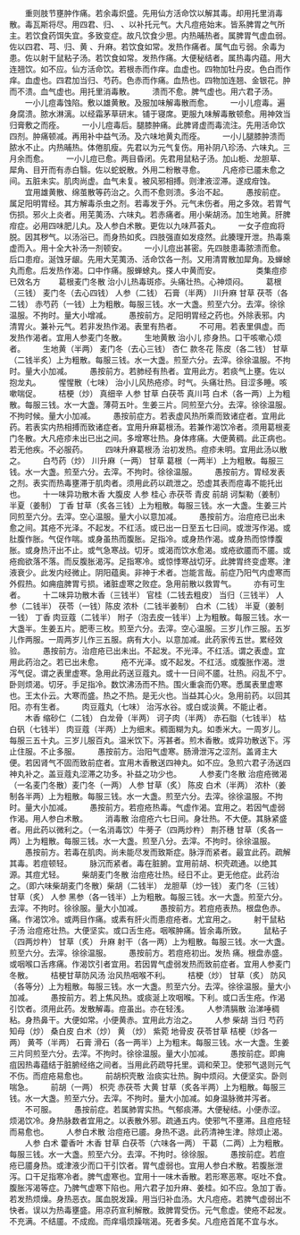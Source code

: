 <!-- { "loadSidebar": true } -->
　　重则肢节壅肿作痛。若余毒炽盛。先用仙方活命饮以解其毒。却用托里消毒散。毒瓦斯将尽。用四君、归、 、以补托元气。大凡痘疮始末。皆系脾胃之气所主。若饮食药饵失宜。多致变症。故凡饮食少思。内热晡热者。属脾胃气虚血弱。佐以四君、芎、归、黄 、升麻。若饮食如常。发热作痛者。属气血亏弱。余毒为患。佐以射干鼠粘子汤。若饮食如常。发热作痛。大便秘结者。属热毒内蕴。用大连翘饮。如不应。仙方活命饮。若根赤而作痒。血虚也。四物加牡丹皮。色白而作痒。血虚也。四君加当归、芍药。色赤而作痛。血热也。四物加连翘、金银花。肿而不溃。血气虚也。用托里消毒散。
　　溃而不愈。脾气虚也。用六君子汤。
　　一小儿痘毒蚀陷。敷以雄黄散。及服加味解毒散而愈。
　　一小儿痘毒。遍身腐溃。脓水淋漓。以经霜茅草研末。铺于寝席。更服九味解毒散顿愈。用神效当归膏敷之而痊。
　　一小儿痘毒后。腿膝肿痛。此脾肾虚而毒流注。先用活命饮四剂。肿痛顿减。再用补中益气汤。及六味地黄丸而痊。
　　一小儿腿膝肿溃而脓水不止。内热晡热。体倦肌瘦。先君以为元气复伤。用补阴八珍汤、六味丸。三月余而愈。
　　一小儿痘已愈。两目昏闭。先君用鼠粘子汤。加山栀、龙胆草、犀角、目开而有赤白翳。佐以蛇蜕散。外用二粉散寻愈。
　　凡疮疹已靥未愈之间。五脏未实。肌肉尚虚。血气未复。被风邪相搏。则津液涩滞。遂成疳蚀。
　　宜用雄黄散、绵茧散等药治之。久而不愈则溃。多治不起。
　　愚按前症。属足阳明胃经。其方解毒杀虫之剂。若毒发于外。元气未伤者。用之多效。若胃气伤损。邪火上炎者。用芜荑汤、六味丸。若赤痛者。用小柴胡汤。加生地黄。肝脾疳症。必用四味肥儿丸。及人参白术散。更佐以九味芦荟丸。
　　一女子痘痂将脱。因其秽气。以汤浴已。而身热如炙。四肢强直如发痉然。此腠理开泄。热毒乘虚而入。用十全大补汤一剂顿安。
　　一小儿痘出甚密。先四肢患毒脓溃而愈。后口患疳。涎蚀牙龈。先用大芜荑汤、活命饮各一剂。又用清胃散加犀角。及蝉蜍丸而愈。后发热作渴。口中作痛。服蝉蜍丸。搽人中黄而安。
　　
　　类集痘疹已效名方
　　葛根麦门冬散 治小儿热毒斑疹。头痛壮热。心神烦闷。
　　葛根（三钱） 麦门冬（去心四钱） 人参（二钱） 石膏（半两） 川升麻 甘草 茯苓（各二钱） 赤芍药（一钱）上为粗散。每服三钱。水一大盏。煎至六分。去滓。徐徐温服。不拘时。量大小增减。
　　愚按前方。足阳明胃经之药也。外除表邪。内清胃火。兼补元气。若非发热作渴。表里有热者。
　　不可用。若表里俱虚。而发热作渴者。宜用人参麦门冬散。
　　生地黄散 治小儿 疹身热。口干咳嗽心烦者。
　　生地黄（半两） 麦门冬（去心三钱） 杏仁 款冬花 陈皮（各二钱） 甘草（二钱半炙）上为粗散。每服三钱。水一大盏。煎至六分。去滓。徐徐温服。不拘时。量大小加减。
　　愚按前方。若肺经有热者。宜用此方。若痰气上壅。佐以抱龙丸。
　　惺惺散（七味） 治小儿风热疮疹。时气。头痛壮热。目涩多睡。咳嗽喘促。
　　桔梗（炒） 真细辛 人参 甘草 白茯苓 真川芎 白术（各一两）上为粗散。每服三钱。水一大盏。薄荷五叶。生姜三片。同煎至六分。去滓。徐徐温服。不拘时候。量大小加减。
　　愚按前症方。若表虚风热所乘而致诸症者。宜用此药。若表实内热相搏而致诸症者。宜用升麻葛根汤。若兼作渴饮冷者。须用葛根麦门冬散。大凡疮疹未出已出之间。多增寒壮热。身体疼痛。大便黄稠。此正病也。若无他疾。不必服药。
　　四味升麻葛根汤 治初发热。痘疹未明。宜用此汤以散之。
　　白芍药（炒） 川升麻（一两） 甘草 葛根（一两半）上为粗散。每服三钱。水一大盏。煎至六分。去滓。不拘时。徐徐温服。
　　愚按前方。胃经发表之剂。表实而热毒壅滞于肌肉者。须用此药以疏泄之。恐虚其表而痘毒不能托出也。
　　十一味异功散木香 大腹皮 人参 桂心 赤茯苓 青皮 前胡 诃梨勒（姜制） 半夏（姜制） 丁香 甘草（炙各三钱）上为粗散。每服三钱。水一大盏。生姜三片同煎至六分。去滓。空心温服。量大小以意加减。
　　愚按前方。治痘疮已出未愈之间。其疮不光泽。不起发。不红活。或已出一日至五七日间。或泄泻作渴。或肚腹作胀。气促作喘。或身虽热而腹胀。足指冷。或身热作渴。或身热而惊悸腹胀。或身热汗出不止。或气急寒战。切牙。或渴而饮水愈渴。或疮欲靥而不靥。或疮痂欲落不落。而反腹胀渴泻。足指寒冷。或惊悸寒战切牙。此脾胃终变虚寒。津液衰少。此发内经微止。阴阳蕴奥。非神于术者。岂能言哉。前症乃阳气内虚寒而外假热。如痈疽脾胃亏损。诸脏虚寒之败症。急用前散以救胃气。
　　亦有可生者。
　　十二味异功散木香（三钱半） 官桂（二钱去粗皮） 当归（三钱半） 人参（二钱半） 茯苓（一钱）陈皮 浓朴（二钱半姜制） 白术（二钱） 半夏（姜制一钱） 丁香 肉豆蔻（二钱半） 附子（泡去皮一钱半）上为粗散。每服三钱。水一大盏半。生姜五片。肥枣三枚。煎至六分。去滓。空心温服。三岁儿作三服。五岁儿作两服。一周两岁儿作三五服。病有大小。以意加减。此药家传五世。累经效验。
　　愚按前方。治痘疮已出未出。不起发。不光泽。不红活。谓之表虚。宜用此药治之。若已出未愈。
　　疮不光泽。或不起发。不红活。或腹胀作渴。泄泻气促。谓之表里虚寒。急用此药送豆蔻丸。或十一日间不靥。壮热。闷乱不宁。卧则烦渴。切牙。手足指冷。数饮沸汤而不热。围火重衾而仍寒。悉属表里虚寒也。王太仆云。大寒而盛。热之不热。是无火也。当益其心火。急用前药。以回其阳。亦有生者。
　　肉豆蔻丸（七味） 治泻水谷。或白或淡黄。不能止者。
　　木香 缩砂仁（二钱） 白龙骨（半两） 诃子肉（半两） 赤石脂（七钱半） 枯白矾（七钱半） 肉豆蔻（半两）上为细末。稠面糊为丸。如黍米大。一周岁儿。每服三五十丸。三岁儿服百丸。温米饮下。泻甚者。煎木香散。或异功散送下。泻止住服。不止多服。
　　愚按前方。治阳气虚寒。肠滑泄泻之涩剂。盖肾主大便。若因肾气不固而致前症者。宜用木香散送四神丸。如不应。急煎六君子汤送四神丸补之。盖豆蔻丸涩滞之功多。补益之功少也。
　　人参麦门冬散 治痘疮微渴（一名麦门冬散）麦门冬（一两） 人参 甘草（炙） 陈皮 白术（半两） 浓朴（姜制各半两）上为粗散。每服三钱。水一大盏。煎至六分。去滓。徐徐温服。不拘时。量大小加减。
　　愚按前方。若痘疮热毒。气虚作渴。宜用之。若因气虚弱作渴。用人参白术散。
　　消毒散 治痘疮六七日间。身壮热。不大便。其脉紧盛者。用此药以微利之。（一名消毒饮）牛蒡子（四两炒杵） 荆芥穗 甘草（炙各一两）上为粗散。每服三钱。水一大盏。煎至八分。去滓。不拘时。徐徐温服。
　　愚按前方。若毒在肌肉。尚未能尽发而致斯症。脉浮而紧者。最宜此药。疏解其毒。若痘顿轻。
　　脉沉而紧者。毒在脏腑。宜用前胡、枳壳疏通。以绝其源。其痘尤轻。
　　柴胡麦门冬散 治痘疮壮热。经日不止。更无他症。此药治之。（即六味柴胡麦门冬散）柴胡（二钱半） 龙胆草（炒一钱） 麦门冬（三钱） 甘草（炙） 人参 黑参（各一钱半）上为粗散。每服三钱。水一大盏。煎至六分。去滓。不拘时。徐徐服。量大小加减。
　　愚按前方。若痘疮表热。根盘色赤。 痛。作渴饮冷。或两目作痛。或素有肝火而患痘疮者。尤宜用之。
　　射干鼠粘子汤 治痘疮壮热。大便坚实。或口舌生疮。咽喉肿痛。皆余毒所致。
　　鼠粘子（四两炒杵） 甘草（炙） 升麻 射干（各一两）上为粗散。每服三钱。水一大盏。煎至六分。去滓。徐徐温服。
　　愚按前方。若痘疮初出。发热 痛。根盘赤盛。或咽喉口舌疼痛。作渴饮引者宜用。若因胃气虚弱发热而致前症者。宜用人参麦门冬散。
　　桔梗甘草防风汤 治风热咽喉不利。
　　桔梗（炒） 甘草（炙） 防风（各等分）上为粗散。每服三钱。水一大盏。煎至六分。去滓。徐徐温服。量大小加减。
　　愚按前方。若上焦风热。或痰涎上攻咽喉。下利。或口舌生疮。作渴引饮者。须用此药。发散解毒。痘虽出。亦在轻浅。
　　人参清膈散 治涕唾稠粘。身热鼻干。大便如常。小便黄赤。宜用此方治之。
　　人参 柴胡 当归 芍药 知母（炒） 桑白皮 白术（炒） 黄 （炒） 紫菀 地骨皮 茯苓甘草 桔梗（炒各一两） 黄芩（半两） 石膏 滑石（各一两半）上为粗末。每服三钱。水一大盏。生姜三片同煎至六分。去滓。不拘时。徐徐温服。量大小加减。
　　愚按前症。即痈疽因热毒蕴结于脏腑经络之间者。当用此药疏导托里。调和荣卫。使邪气退则元气不伤。而痘疮易愈也。
　　前胡枳壳散 治痰实壮热。胸中烦闷。大便坚实。卧则喘急。
　　前胡（一两） 枳壳 赤茯苓 大黄 甘草（炙各半两）上为粗散。每服三钱。水一大盏。煎至六分。去滓。不拘时。量大小加减。如身温脉微并泻者。
　　不可服。
　　愚按前症。若属肺胃实热。气郁痰滞。大便秘结。小便赤涩。烦渴饮冷。身热脉数者宜用之。以表散外邪。疏通五内。使邪气不壅滞。且痘疮轻而易愈也。
　　人参白术散 治痘疮已靥。身热不退。此药清神生津。除烦止渴。
　　人参 白术 藿香叶 木香 甘草 白茯苓（六味各一两） 干葛（二两）上为粗散。每服三钱。水一大盏。煎至六分。去滓。不拘时。徐徐服。
　　愚按前症。若痘疮已靥身热。或津液少而口干引饮者。胃气虚弱也。宜用人参白术散。若腹胀泄泻。口干足指寒冷者。脾气虚寒也。宜用十一味木香散。若形寒恶寒。呕吐不食。腹胀泻渴等症。乃脾气虚寒下陷也。用六君子加升麻、姜桂。如不应。急加丁香。若发热烦燥。身热恶衣。属血脱发躁。用当归补血汤。大凡痘疮。若脾气虚弱出不快者。误以为热毒壅盛。用凉药宣利解散。致脾胃受伤。元气愈虚。使疮不起发。不充满。不结靥。不成痂。而痒塌烦躁喘渴。死者多矣。凡痘疮首尾不宜与水。
